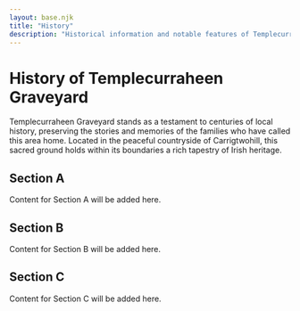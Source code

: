 ```yaml
---
layout: base.njk
title: "History"
description: "Historical information and notable features of Templecurraheen Graveyard"
---
```


# History of Templecurraheen Graveyard

<div class="max-w-4xl mx-auto mb-12">
    <p class="text-lg leading-relaxed mb-6">
        Templecurraheen Graveyard stands as a testament to centuries of local history, preserving the stories and memories of the families who have called this area home. Located in the peaceful countryside of Carrigtwohill, this sacred ground holds within its boundaries a rich tapestry of Irish heritage.
    </p>
</div>

## Section A

<div class="bg-white rounded-lg shadow-md p-8 mb-8">
    <p class="text-stone-600 leading-relaxed">
        Content for Section A will be added here.
    </p>
</div>

## Section B

<div class="bg-white rounded-lg shadow-md p-8 mb-8">
    <p class="text-stone-600 leading-relaxed">
        Content for Section B will be added here.
    </p>
</div>

## Section C

<div class="bg-white rounded-lg shadow-md p-8 mb-8">
    <p class="text-stone-600 leading-relaxed">
        Content for Section C will be added here.
    </p>
</div>

